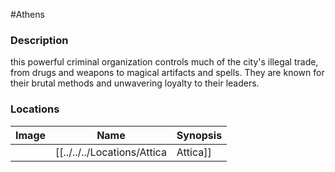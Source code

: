 #Athens 
### Description
this powerful criminal organization controls much of the city's illegal trade, from drugs and weapons to magical artifacts and spells. They are known for their brutal methods and unwavering loyalty to their leaders.

### Locations

| Image | Name   | Synopsis |
| ----- | ------ | -------- |
|       | [[../../../Locations/Attica|Attica]] |          |
